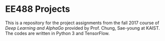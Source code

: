 # EE488 Projects
This is a repository for the project assignments from the fall 2017 course of *Deep Learning and AlphaGo* provided by Prof. Chung, Sae-young at KAIST. The codes are written in Python 3 and TensorFlow.
